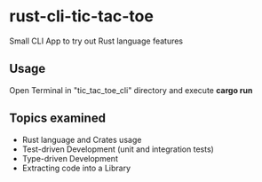 # rust-cli-tic-tac-toe
Small CLI App to try out Rust language features

## Usage
Open Terminal in "tic_tac_toe_cli" directory and execute **cargo run**

## Topics examined
- Rust language and Crates usage
- Test-driven Development (unit and integration tests)
- Type-driven Development
- Extracting code into a Library
